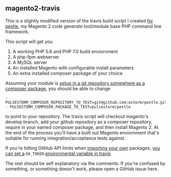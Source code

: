 magento2-travis
--------------------------------------------------
This is a slightly modified version of the travis build script I created [for pestle](https://github.com/astorm/pestle), my Magento 2 code generate tool/module base PHP command line framework.

This script will get you

1. A working PHP 5.6 and PHP 7.0 build enviornment
2. A php-fpm webserver
3. A MySQL server
4. An installed Magento with configurable install parameters
5. An extra installed composer package of your choice

Assuming your module is [setup in a git repository somewhere as a composer package](http://magento-quickies.alanstorm.com/post/138242522550/magento-2-minimum-composer-file), you should be able to change

    - PULSESTORM_COMPOSER_REPOSITORY_TO_TEST=git@github.com:astorm/pestle.git
    - PULSESTORM_COMPOSER_PACKAGE_TO_TEST=pulsestorm/pestle

to point to your repository.  The travis script will checkout magento's develop branch, add your github repository as a composer repository, require in your named composer package, and then install Magento 2.  At the end of the process you'll have a built out Magento enviornment that's suitable for running integration/acceptance tests against.

If you're hitting GitHub API limits when [importing your own](https://github.com/astorm/magento2-travis/blob/0.0.1/.travis.yml#L85) packages, [you can set a](https://github.com/astorm/magento2-travis/blob/0.0.1/.travis.yml#L83) `GH_TOKEN` [environmental variable in travis](https://blog.wyrihaximus.net/2015/09/github-auth-token-on-travis/)

The rest should be self explanatory via the comments.  If you're confused by something, or something doesn't work, please open a GitHub issue here.
